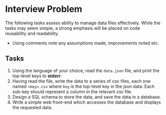 # Interview Problem

 The following tasks assess ability to manage data files effectively.
 While the tasks may seem simple, a strong emphasis will be placed on code reusability and readability.
 
 - Using comments note any assumptions made, improvements noted etc.

## Tasks
1. Using the language of your choice, read the `data.json` file, and print the top-level keys to __stderr__.
2. Having read the file, write the data to a series of csv files, each one named `<key>.csv` where `key` is the top-level key in the json data. Each sub-key should represent a column in the relevant csv file.
3. Design a SQL schema to store the data, and save the data in a database.
4. Write a simple web front-end which accesses the database and displays the requested data.
